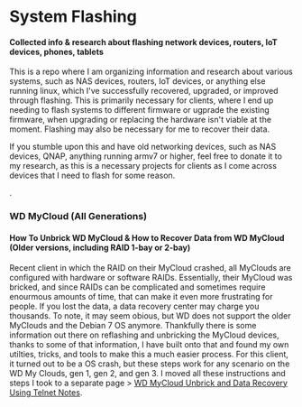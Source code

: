 # System Flashing
#### Collected info & research about flashing network devices, routers, IoT devices, phones, tablets

This is a repo where I am organizing information and research about various systems, such as NAS devices, routers, IoT devices, or anything else running linux, which I've successfully recovered, upgraded, or improved through flashing. This is primarily necessary for clients, where I end up needing to flash systems to different firmware or ugprade the existing firmware, when upgrading or replacing the hardware isn't viable at the moment. Flashing may also be necessary for me to recover their data.

If you stumble upon this and have old networking devices, such as NAS devices, QNAP, anything running armv7 or higher, feel free to donate it to my research, as this is a necessary projects for clients as I come across devices that I need to flash for some reason.

.

### WD MyCloud (All Generations)
#### How To Unbrick WD MyCloud & How to Recover Data from WD MyCloud (Older versions, including RAID 1-bay or 2-bay)
Recent client in which the RAID on their MyCloud crashed, all MyClouds are configured with hardware or software RAIDs. Essentially, their MyCloud was bricked, and since RAIDs can be complicated and sometimes require enourmous amounts of time, that can make it even more frustrating for people. If you lost the data, a data recovery center may charge you thousands. To note, it may seem obious, but WD does not support the older MyClouds and the Debian 7 OS anymore. Thankfully there is some information out there on reflashing and unbricking the MyCloud devices, thanks to some of that information, I have built onto that and found my own utilties, tricks, and tools to make this a much easier process. For this client, it turned out to be a OS crash, but these steps work for any scenario on the WD My Clouds, gen 1, gen 2, and gen 3. I moved all these instructions and steps I took to a separate page > [WD MyCloud Unbrick and Data Recovery Using Telnet Notes](/WD%20MyCloud%20Unbrick%20Recovery%20(using%20Telnet).md).
